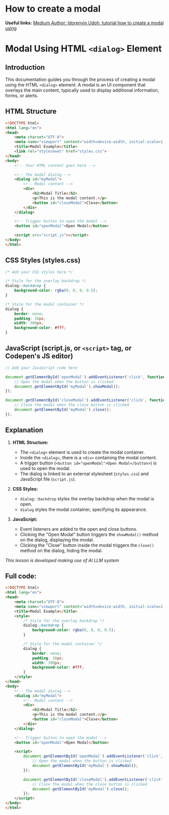 # How to create a modal

**Useful links:**
[Medium Author: Idorenyin Udoh, tutorial how to create a modal using](https://medium.com/@idorenyinudoh10/mastering-modals-a-comprehensive-guide-to-building-modals-with-the-html-dialog-element-ae64a3c2bab7)


# Modal Using HTML `<dialog>` Element

## Introduction

This documentation guides you through the process of creating a modal using the HTML `<dialog>` element. A modal is an UI component that overlays the main content, typically used to display additional information, forms, or alerts.

## HTML Structure

```html
<!DOCTYPE html>
<html lang="en">
<head>
    <meta charset="UTF-8">
    <meta name="viewport" content="width=device-width, initial-scale=1.0">
    <title>Modal Example</title>
    <link rel="stylesheet" href="styles.css">
</head>
<body>
    <!-- Your HTML content goes here -->

    <!-- The modal dialog -->
    <dialog id="myModal">
        <!-- Modal content -->
        <div>
            <h2>Modal Title</h2>
            <p>This is the modal content.</p>
            <button id="closeModal">Close</button>
        </div>
    </dialog>

    <!-- Trigger button to open the modal -->
    <button id="openModal">Open Modal</button>

    <script src="script.js"></script>
</body>
</html>
```

## CSS Styles (styles.css)

```css
/* Add your CSS styles here */

/* Style for the overlay backdrop */
dialog::backdrop {
    background-color: rgba(0, 0, 0, 0.5);
}

/* Style for the modal container */
dialog {
    border: none;
    padding: 16px;
    width: 300px;
    background-color: #fff;
}
```

## JavaScript (script.js, or `<script>` tag, or Codepen's JS editor)

```javascript
// Add your JavaScript code here

document.getElementById('openModal').addEventListener('click', function() {
    // Open the modal when the button is clicked
    document.getElementById('myModal').showModal();
});

document.getElementById('closeModal').addEventListener('click', function() {
    // Close the modal when the close button is clicked
    document.getElementById('myModal').close();
});
```

## Explanation

1. **HTML Structure:**
   - The `<dialog>` element is used to create the modal container.
   - Inside the `<dialog>`, there is a `<div>` containing the modal content.
   - A trigger button (`<button id="openModal">Open Modal</button>`) is used to open the modal.
   - The dialog is linked to an external stylesheet (`styles.css`) and JavaScript file (`script.js`).

2. **CSS Styles:**
   - `dialog::backdrop` styles the overlay backdrop when the modal is open.
   - `dialog` styles the modal container, specifying its appearance.

3. **JavaScript:**
   - Event listeners are added to the open and close buttons.
   - Clicking the "Open Modal" button triggers the `showModal()` method on the dialog, displaying the modal.
   - Clicking the "Close" button inside the modal triggers the `close()` method on the dialog, hiding the modal.

*This lesson is developed making use of AI LLM system*

## Full code:

```html
<!DOCTYPE html>
<html lang="en">
<head>
    <meta charset="UTF-8">
    <meta name="viewport" content="width=device-width, initial-scale=1.0">
    <title>Modal Example</title>
    <style>
        /* Style for the overlay backdrop */
        dialog::backdrop {
            background-color: rgba(0, 0, 0, 0.5);
        }

        /* Style for the modal container */
        dialog {
            border: none;
            padding: 16px;
            width: 300px;
            background-color: #fff;
        }
    </style>
</head>
<body>
    <!-- The modal dialog -->
    <dialog id="myModal">
        <!-- Modal content -->
        <div>
            <h2>Modal Title</h2>
            <p>This is the modal content.</p>
            <button id="closeModal">Close</button>
        </div>
    </dialog>

    <!-- Trigger button to open the modal -->
    <button id="openModal">Open Modal</button>

    <script>
        document.getElementById('openModal').addEventListener('click', function() {
            // Open the modal when the button is clicked
            document.getElementById('myModal').showModal();
        });

        document.getElementById('closeModal').addEventListener('click', function() {
            // Close the modal when the close button is clicked
            document.getElementById('myModal').close();
        });
    </script>
</body>
</html>

```